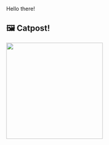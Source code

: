 Hello there!



## 🖼️ Catpost!

<sub>
    <img src="https://cdn2.thecatapi.com/images/ZGl8gTgcw.jpg" height="256">
</sub>

